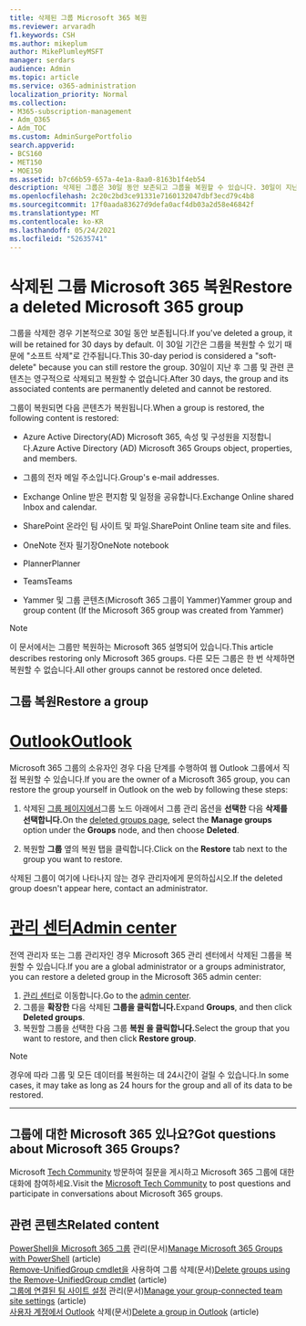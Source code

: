 ```yaml
---
title: 삭제된 그룹 Microsoft 365 복원
ms.reviewer: arvaradh
f1.keywords: CSH
ms.author: mikeplum
author: MikePlumleyMSFT
manager: serdars
audience: Admin
ms.topic: article
ms.service: o365-administration
localization_priority: Normal
ms.collection:
- M365-subscription-management
- Adm_O365
- Adm_TOC
ms.custom: AdminSurgePortfolio
search.appverid:
- BCS160
- MET150
- MOE150
ms.assetid: b7c66b59-657a-4e1a-8aa0-8163b1f4eb54
description: 삭제된 그룹은 30일 동안 보존되고 그룹을 복원할 수 있습니다. 30일이 지난 후 그룹 및 해당 콘텐츠는 영구적으로 삭제됩니다.
ms.openlocfilehash: 2c20c2bd3ce91331e7160132047dbf3ecd79c4b8
ms.sourcegitcommit: 17f0aada83627d9defa0acf4db03a2d58e46842f
ms.translationtype: MT
ms.contentlocale: ko-KR
ms.lasthandoff: 05/24/2021
ms.locfileid: "52635741"
---
```

# <a name="restore-a-deleted-microsoft-365-group"></a><span data-ttu-id="ef872-104">삭제된 그룹 Microsoft 365 복원</span><span class="sxs-lookup"><span data-stu-id="ef872-104">Restore a deleted Microsoft 365 group</span></span>

<span data-ttu-id="ef872-105">그룹을 삭제한 경우 기본적으로 30일 동안 보존됩니다.</span><span class="sxs-lookup"><span data-stu-id="ef872-105">If you've deleted a group, it will be retained for 30 days by default.</span></span> <span data-ttu-id="ef872-106">이 30일 기간은 그룹을 복원할 수 있기 때문에 "소프트 삭제"로 간주됩니다.</span><span class="sxs-lookup"><span data-stu-id="ef872-106">This 30-day period is considered a "soft-delete" because you can still restore the group.</span></span> <span data-ttu-id="ef872-107">30일이 지난 후 그룹 및 관련 콘텐츠는 영구적으로 삭제되고 복원할 수 없습니다.</span><span class="sxs-lookup"><span data-stu-id="ef872-107">After 30 days, the group and its associated contents are permanently deleted and cannot be restored.</span></span>

<span data-ttu-id="ef872-108">그룹이 복원되면 다음 콘텐츠가 복원됩니다.</span><span class="sxs-lookup"><span data-stu-id="ef872-108">When a group is restored, the following content is restored:</span></span>
  
- <span data-ttu-id="ef872-109">Azure Active Directory(AD) Microsoft 365, 속성 및 구성원을 지정합니다.</span><span class="sxs-lookup"><span data-stu-id="ef872-109">Azure Active Directory (AD) Microsoft 365 Groups object, properties, and members.</span></span>
    
- <span data-ttu-id="ef872-110">그룹의 전자 메일 주소입니다.</span><span class="sxs-lookup"><span data-stu-id="ef872-110">Group's e-mail addresses.</span></span>
    
- <span data-ttu-id="ef872-111">Exchange Online 받은 편지함 및 일정을 공유합니다.</span><span class="sxs-lookup"><span data-stu-id="ef872-111">Exchange Online shared Inbox and calendar.</span></span>
    
- <span data-ttu-id="ef872-112">SharePoint 온라인 팀 사이트 및 파일.</span><span class="sxs-lookup"><span data-stu-id="ef872-112">SharePoint Online team site and files.</span></span>
    
- <span data-ttu-id="ef872-113">OneNote 전자 필기장</span><span class="sxs-lookup"><span data-stu-id="ef872-113">OneNote notebook</span></span>
    
- <span data-ttu-id="ef872-114">Planner</span><span class="sxs-lookup"><span data-stu-id="ef872-114">Planner</span></span>
    
- <span data-ttu-id="ef872-115">Teams</span><span class="sxs-lookup"><span data-stu-id="ef872-115">Teams</span></span>

- <span data-ttu-id="ef872-116">Yammer 및 그룹 콘텐츠(Microsoft 365 그룹이 Yammer)</span><span class="sxs-lookup"><span data-stu-id="ef872-116">Yammer group and group content (If the Microsoft 365 group was created from Yammer)</span></span>

> [!NOTE]
> <span data-ttu-id="ef872-117">이 문서에서는 그룹만 복원하는 Microsoft 365 설명되어 있습니다.</span><span class="sxs-lookup"><span data-stu-id="ef872-117">This article describes restoring only Microsoft 365 groups.</span></span> <span data-ttu-id="ef872-118">다른 모든 그룹은 한 번 삭제하면 복원할 수 없습니다.</span><span class="sxs-lookup"><span data-stu-id="ef872-118">All other groups cannot be restored once deleted.</span></span>

## <a name="restore-a-group"></a><span data-ttu-id="ef872-119">그룹 복원</span><span class="sxs-lookup"><span data-stu-id="ef872-119">Restore a group</span></span>

# <a name="outlook"></a>[<span data-ttu-id="ef872-120">Outlook</span><span class="sxs-lookup"><span data-stu-id="ef872-120">Outlook</span></span>](#tab/outlook)

<span data-ttu-id="ef872-121">Microsoft 365 그룹의 소유자인 경우 다음 단계를 수행하여 웹 Outlook 그룹에서 직접 복원할 수 있습니다.</span><span class="sxs-lookup"><span data-stu-id="ef872-121">If you are the owner of a Microsoft 365 group, you can restore the group yourself in Outlook on the web by following these steps:</span></span>

1. <span data-ttu-id="ef872-122">삭제된 [그룹 페이지에서](https://outlook.office.com/people/group/deleted)그룹  노드 아래에서 그룹 관리 옵션을 **선택한** 다음 **삭제를 선택합니다.**</span><span class="sxs-lookup"><span data-stu-id="ef872-122">On the [deleted groups page](https://outlook.office.com/people/group/deleted), select the **Manage groups** option under the **Groups** node, and then choose **Deleted**.</span></span>

2. <span data-ttu-id="ef872-123">복원할 **그룹** 옆의 복원 탭을 클릭합니다.</span><span class="sxs-lookup"><span data-stu-id="ef872-123">Click on the **Restore** tab next to the group you want to restore.</span></span>

<span data-ttu-id="ef872-124">삭제된 그룹이 여기에 나타나지 않는 경우 관리자에게 문의하십시오.</span><span class="sxs-lookup"><span data-stu-id="ef872-124">If the deleted group doesn't appear here, contact an administrator.</span></span>

# <a name="admin-center"></a>[<span data-ttu-id="ef872-125">관리 센터</span><span class="sxs-lookup"><span data-stu-id="ef872-125">Admin center</span></span>](#tab/admin-center)

<span data-ttu-id="ef872-126">전역 관리자 또는 그룹 관리자인 경우 Microsoft 365 관리 센터에서 삭제된 그룹을 복원할 수 있습니다.</span><span class="sxs-lookup"><span data-stu-id="ef872-126">If you are a global administrator or a groups administrator, you can restore a deleted group in the Microsoft 365 admin center:</span></span>

1. <span data-ttu-id="ef872-127">[관리 센터](https://admin.microsoft.com)로 이동합니다.</span><span class="sxs-lookup"><span data-stu-id="ef872-127">Go to the [admin center](https://admin.microsoft.com).</span></span>
2. <span data-ttu-id="ef872-128">그룹을 **확장한** 다음 삭제된 **그룹을 클릭합니다.**</span><span class="sxs-lookup"><span data-stu-id="ef872-128">Expand **Groups**, and then click **Deleted groups**.</span></span>
3. <span data-ttu-id="ef872-129">복원할 그룹을 선택한 다음 그룹 **복원 을 클릭합니다.**</span><span class="sxs-lookup"><span data-stu-id="ef872-129">Select the group that you want to restore, and then click **Restore group**.</span></span>

> [!NOTE]
> <span data-ttu-id="ef872-130">경우에 따라 그룹 및 모든 데이터를 복원하는 데 24시간이 걸릴 수 있습니다.</span><span class="sxs-lookup"><span data-stu-id="ef872-130">In some cases, it may take as long as 24 hours for the group and all of its data to be restored.</span></span> 

---

## <a name="got-questions-about-microsoft-365-groups"></a><span data-ttu-id="ef872-131">그룹에 대한 Microsoft 365 있나요?</span><span class="sxs-lookup"><span data-stu-id="ef872-131">Got questions about Microsoft 365 Groups?</span></span>

<span data-ttu-id="ef872-132">Microsoft [Tech Community](https://techcommunity.microsoft.com/t5/Office-365-Groups/ct-p/Office365Groups) 방문하여 질문을 게시하고 Microsoft 365 그룹에 대한 대화에 참여하세요.</span><span class="sxs-lookup"><span data-stu-id="ef872-132">Visit the [Microsoft Tech Community](https://techcommunity.microsoft.com/t5/Office-365-Groups/ct-p/Office365Groups) to post questions and participate in conversations about Microsoft 365 groups.</span></span> 
  
## <a name="related-content"></a><span data-ttu-id="ef872-133">관련 콘텐츠</span><span class="sxs-lookup"><span data-stu-id="ef872-133">Related content</span></span>

<span data-ttu-id="ef872-134">[PowerShell을 Microsoft 365 그룹](../../enterprise/manage-microsoft-365-groups-with-powershell.md) 관리(문서)</span><span class="sxs-lookup"><span data-stu-id="ef872-134">[Manage Microsoft 365 Groups with PowerShell](../../enterprise/manage-microsoft-365-groups-with-powershell.md) (article)</span></span>\
<span data-ttu-id="ef872-135">[Remove-UnifiedGroup cmdlet을](/powershell/module/exchange/remove-unifiedgroup) 사용하여 그룹 삭제(문서)</span><span class="sxs-lookup"><span data-stu-id="ef872-135">[Delete groups using the Remove-UnifiedGroup cmdlet](/powershell/module/exchange/remove-unifiedgroup) (article)</span></span>\
<span data-ttu-id="ef872-136">[그룹에 연결된 팀 사이트 설정](https://support.microsoft.com/office/8376034d-d0c7-446e-9178-6ab51c58df42) 관리(문서)</span><span class="sxs-lookup"><span data-stu-id="ef872-136">[Manage your group-connected team site settings](https://support.microsoft.com/office/8376034d-d0c7-446e-9178-6ab51c58df42) (article)</span></span>\
<span data-ttu-id="ef872-137">[사용자 계정에서 Outlook](https://support.microsoft.com/office/ca7f5a9e-ae4f-4cbe-a4bc-89c469d1726f) 삭제(문서)</span><span class="sxs-lookup"><span data-stu-id="ef872-137">[Delete a group in Outlook](https://support.microsoft.com/office/ca7f5a9e-ae4f-4cbe-a4bc-89c469d1726f) (article)</span></span>